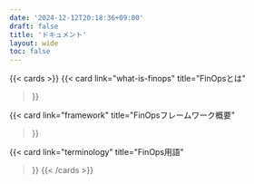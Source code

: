 ```yaml
---
date: '2024-12-12T20:18:36+09:00'
draft: false
title: 'ドキュメント'
layout: wide
toc: false
---
```


{{< cards >}}
  {{< card
        link="what-is-finops"
        title="FinOpsとは"
  >}}

  {{< card
        link="framework"
        title="FinOpsフレームワーク概要"
  >}}

  {{< card
        link="terminology"
        title="FinOps用語"
  >}}
{{< /cards >}}
